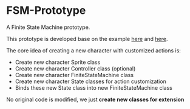 # FSM-Prototype
A Finite State Machine prototype.

This prototype is developed base on the example [here](http://www.ai-junkie.com/architecture/state_driven/tut_state3.html) and [here](https://sourcemaking.com/design_patterns/state/java/5).

The core idea of creating a new character with customized actions is:
- Create new character Sprite class
- Create new character Controller class (optional)
- Create new character FiniteStateMachine class
- Create new character State classes for action customization
- Binds these new State class into new FiniteStateMachine class

No original code is modified, we just **create new classes for extension**
